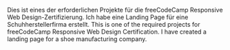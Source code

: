 Dies ist eines der erforderlichen Projekte für die freeCodeCamp Responsive Web Design-Zertifizierung. Ich habe eine Landing Page für eine Schuhherstellerfirma erstellt. 
This is one of the required projects for freeCodeCamp Responsive Web Design Certification. I have created a landing page for a shoe manufacturing company.
